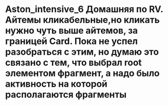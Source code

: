 # Aston_intensive_6 Домашняя по RV. Айтемы кликабельные,но кликать нужно чуть выше айтемов, за границей Card. Пока не успел разобраться с этим, но думаю это связано с тем, что выбрал root элементом фрагмент, а надо было активность на которой располагаются фрагменты   